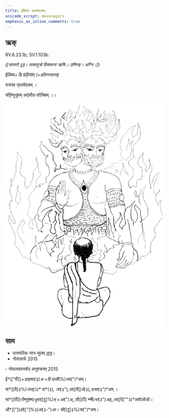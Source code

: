 ```yaml
---
title: ईळिष्व जातवेदसम्  
unicode_script: devanagari  
emphasis_as_inline_comments: true
---   
```


## ऋक्

RV.8.23.1b; SV.1.103b.

*([सायणो [ऽत्र](https://archive.org/stream/RgVedaWithSayanasCommentaryPart3/rv_sayanabhasya_part3#page/n755/mode/1up&sa=D&ust=1542425956349000)। व्यश्वपुत्रो विश्वमना ऋषिः। उष्णिक्। अग्निः।])*

 ईळि॑ष्व+ हि प्र॑ती॒व्य॑म् *(=प्रतिगन्तारम्)*

 यज॑स्व जा॒तवे॑दसम् ।

 च॑रि॒ष्णुधू॑मम् अगृ॑भीत-शोचिषम् ।।

![](../images/agni-giving-abhaya-to-Rtvik-or-yajamAna.png)

## साम

- पारम्परिक-गान-मूलम् [अत्र](https://sanskritdocuments.org/sites/pssramanujaswamy/VIVAAHA%20UPANAYANA%20SAAMAANI.pdf&sa=D&ust=1542425956349000)।
- गोपालार्यः 2015  
<div class="audioEmbed" src="https://archive
.org/download/jaiminIya-sAma-gAna-paravastu-tradition-gopAla-2015/IDiShva.mp3"></div>
- गोपालपवनयोर् अनुवचनम् 2015  
<div class="audioEmbed" src="https://archive
.org/download/jaiminIya-sAma-gAna-paravastu-tradition-anuvachanam-gopAla-pavana-2015/IDiShva.mp3"></div>

ई*(["पी])*+डाइष्वा*(३)*अ +हि प्राती*(%)*व्या*(")*अम्।

या*([तै]३%)*जस्*(२)* वा*(३)*, जा*(३")*,ता*([घै])*वे*(३)*,दासा*(३")*अम् ।

चा*([पी])*रीष्णु*(~~ष्म~~)*धूमा*([टू]%)*म् +आ*(")*अ,,ग्री*([टी] ~~ग्नी~~)*भा*(३")*अइ,,ता*([पे]""३)*अशोऒऒ।

औ*(["])*हो*(["]%३)*वा*(३-")*आ। ची*([टू]३%)*षा*(")*अम्।